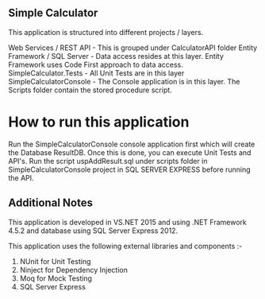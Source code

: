 Simple Calculator
-----------------

This application is structured into different projects / layers.

Web Services / REST API  - This is grouped under CalculatorAPI folder
Entity Framework / SQL Server - Data access resides at this layer. Entity Framework uses Code First approach to data access.
SimpleCalculator.Tests - All Unit Tests are in this layer
SimpleCalculatorConsole - The Console application is in this layer. The Scripts folder contain the stored procedure script.

How to run this application
===========================

Run the SimpleCalculatorConsole console application first which will create the Database ResultDB. Once this is done, you can execute Unit Tests and API's. 
Run the script uspAddResult.sql under scripts folder in SimpleCalculatorConsole project in SQL SERVER EXPRESS before running the API.

Additional Notes
-----------------
This application is developed in VS.NET 2015 and using .NET Framework 4.5.2 and database using SQL Server Express 2012.

This application uses the following external libraries and components :-

1) NUnit for Unit Testing
2) Ninject for Dependency Injection
3) Moq for Mock Testing
4) SQL Server Express



